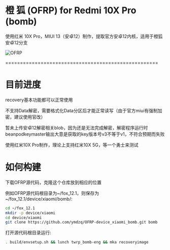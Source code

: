 # 橙 狐 (OFRP) for Redmi 10X Pro (bomb)
使用红米 10X Pro，MIUI 13（安卓12）制作，提取官方安卓12内核，适用于橙狐安卓12分支

![OFRP](https://image.ibb.co/cTMWux/logo.jpg "OFRP")

====================================================

# 目前进度
recovery基本功能都可以正常使用

不支持Data解密，需要格式化Data分区后才能正常读写（由于官方miui有强制加密，建议使用官改）

暂未上传安卓12解密相关blob，因为还是无法完成解密，解密程序运行时beanpodkeymaster输出大意是获取的key版本号v3不等于v1，不符合预期而失败

使用红米10X Pro制作，理论上支持红米10X 5G，等一个勇士来测试

# 如何构建
下载OFRP源代码，克隆这个仓库放到相应的位置

例如OFRP源代码根目录为~/fox_12.1，则保存为~/fox_12.1/device/xiaomi/bomb/:

```bash
cd ~/fox_12.1
mkdir -p device/xiaomi
cd device/xiaomi
git clone https://github.com/ymdzq/OFRP-device_xiaomi_bomb.git bomb
```

打开源代码根目录运行:

```bash
. build/envsetup.sh && lunch twrp_bomb-eng && mka recoveryimage
```
